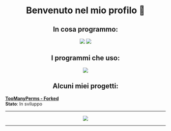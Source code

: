 <h1 align="center">Benvenuto nel mio profilo 👀</h1>
<p align="center"> 
</p>

<h2 align="center"> In cosa programmo: </h2>
<p align="center"> 
<img src="https://img.shields.io/badge/Java-ED8B00?style=for-the-badge&logo=java&logoColor=white" />
<img src="https://img.shields.io/badge/JavaScript-F7DF1E?style=for-the-badge&logo=javascript&logoColor=black" />
</p>

<h2 align="center"> I programmi che uso: </h2>
<p align="center"> 
<img src="https://img.shields.io/badge/VSCode-008B8B?style=for-the-badge&logo=visual-studio-code&logoColor=black" />
</p>

<h2 align="center"> Alcuni miei progetti: </h2>

[**TooManyPerms - Forked**](https://github.com/Infamess/TooManyPerms)
<br>**Stato**: In sviluppo

<hr>
<p align="center"><img src="https://github-readme-stats.vercel.app/api?username=Infamess&theme=gradient&show_icons=true&custom_title=Statistiche di Infamess&count_private=true" /></p>
<hr>
